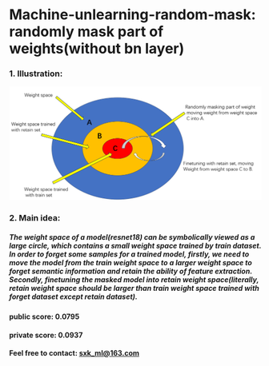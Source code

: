 # Machine-unlearning-random-mask: randomly mask part of weights(without bn layer)
### 1. Illustration:
![img](random_mask.png)

### 2. Main idea: 
#####    The weight space of a model(resnet18) can be symbolically viewed as a large circle, which contains a small weight space trained by train dataset. In order to forget some samples for a trained model, firstly, we need to move the model from the train weight space to a larger weight space to forget semantic information and retain the ability of feature extraction. Secondly, finetuning the masked model into retain weight space(literally, retain weight space should be larger than train weight space trained with forget dataset except retain dataset). 
#### public score: 0.0795
#### private score: 0.0937
#### Feel free to contact: sxk_ml@163.com
